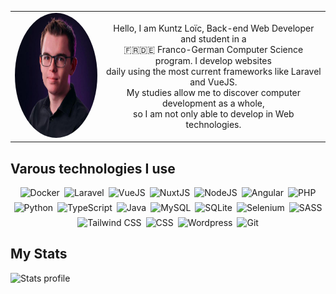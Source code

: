<table cellpadding="0" style="border: none">
<tr style="border: none; padding: 0">
    <td align=center style="border: none"><img alt="Profile image" height="200px" width="200px" style="border-radius: 50%;" src="./assets/profile.png" /></td>
    <td align=center style="border: none"><p>Hello, I am Kuntz Loïc, Back-end Web Developer and student in a<br/>🇫🇷🇩🇪 Franco-German Computer Science program.
        I develop websites<br/>daily using the most current frameworks like Laravel and VueJS.<br/>
        My studies allow me to discover computer development as a whole,<br/>
        so I am not only able to develop in Web technologies.
        </p></td>
</tr>
</table>
<div style="margin: 1em 0;">
    <h2>Varous technologies I use</h2>
    <div style="display: flex; gap: 0.5em; flex-flow: row wrap; justify-content: center;">
    <img alt="Docker" src="https://img.shields.io/static/v1?label=&message=Docker&color=2496ED&style=flat-square&logoColor=white&logo=docker" />
    <img alt="Laravel" src="https://img.shields.io/static/v1?label=&color=FF2D20&style=flat-square&logoColor=white&logo=laravel&message=Laravel" />
    <img alt="VueJS" src="https://img.shields.io/static/v1?label=&color=4FC08D&style=flat-square&logoColor=white&logo=vue.js&message=VueJS" />
    <img alt="NuxtJS" src="https://img.shields.io/static/v1?label=&color=00DC82&style=flat-square&logoColor=white&logo=nuxt.js&message=NuxtJS" />
    <img alt="NodeJS" src="https://img.shields.io/static/v1?label=&color=339933&style=flat-square&logoColor=white&logo=Node.JS&message=NodeJS" />
    <img alt="Angular" src="https://img.shields.io/static/v1?label=&color=DD0031&style=flat-square&logoColor=white&logo=angular&message=Angular" />
    <img alt="PHP" src="https://img.shields.io/static/v1?label=&color=777BB4&style=flat-square&logoColor=white&logo=PHP&message=PHP" />
    <img alt="Python" src="https://img.shields.io/static/v1?label=&color=3776AB&style=flat-square&logoColor=white&logo=Python&message=Python" />
    <img alt="TypeScript" src="https://img.shields.io/static/v1?label=&color=3178C6&style=flat-square&logoColor=white&logo=TypeScript&message=TypeScript" />
    <img alt="Java" src="https://img.shields.io/static/v1?label=&color=FFFFFF&style=flat-square&logoColor=black&logo=OpenJDK&message=Java" />
    <img alt="MySQL" src="https://img.shields.io/static/v1?label=&color=4479A1&style=flat-square&logoColor=white&logo=MySQL&message=MySQL" />
    <img alt="SQLite" src="https://img.shields.io/static/v1?label=&color=003B57&style=flat-square&logoColor=white&logo=SQLite&message=SQLite" />
    <img alt="Selenium" src="https://img.shields.io/static/v1?label=&color=43B02A&style=flat-square&logoColor=white&logo=Selenium&message=Selenium" />
    <img alt="SASS" src="https://img.shields.io/static/v1?label=&color=CC6699&style=flat-square&logoColor=white&logo=SASS&message=SASS" />
    <img alt="Tailwind CSS" src="https://img.shields.io/static/v1?label=&color=06B6D4&style=flat-square&logoColor=white&logo=Tailwind CSS&message=Tailwind" />
    <img alt="CSS" src="https://img.shields.io/static/v1?label=&color=1572B6&style=flat-square&logoColor=white&logo=CSS3&message=CSS3" />
    <img alt="Wordpress" src="https://img.shields.io/static/v1?label=&color=21759B&style=flat-square&logoColor=white&logo=Wordpress&message=Wordpress" />
    <img alt="Git" src="https://img.shields.io/static/v1?label=&color=F05032&style=flat-square&logoColor=white&logo=git&message=Git" />
    </div>
</div>
<h2>My Stats</h2>
<img alt="Stats profile" height="200px" src="https://github-readme-stats.vercel.app/api/top-langs/?username=kuntzloic&layout=compact" />
